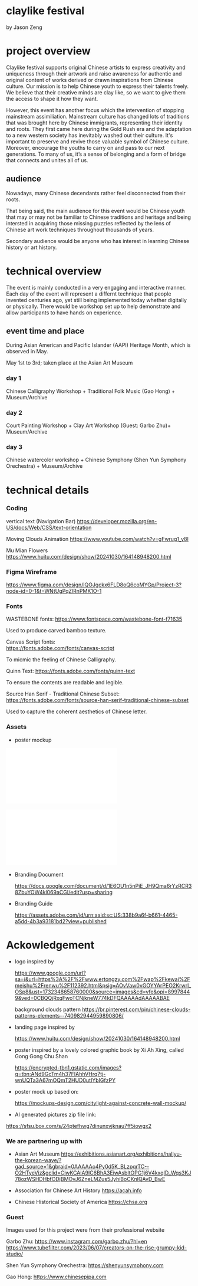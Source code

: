 # claylike festival

by Jason Zeng

# project overview

Claylike festival supports original Chinese artists to express creativity and uniqueness through their artwork and raise awareness for authentic and original content of works derived or drawn inspirations from Chinese culture. Our mission is to help Chinese youth to express their talents freely. We believe that their creative minds are clay like, so we want to give them the access to shape it how they want.

However, this event has another focus which the intervention of stopping mainstream assimiliation. Mainstream culture has changed lots of traditions that was brought here by Chinese immigrants, representing their identity and roots. They first came here during the Gold Rush era and the adaptation to a new western society has inevitably washed out their culture. It's important to preserve and revive those valuable symbol of Chinese culture. Moreover, encourage the youths to carry on and pass to our next generations. To many of us, it’s a sense of belonging and a form of bridge that connects and unites all of us. 


## audience

Nowadays, many Chinese decendants rather feel disconnected from their roots. 

That being said, the main audience for this event would be Chinese youth that may or may not be familiar to Chinese traditions and heritage and being intersted in acquiring those missing puzzles reflected by the lens of Chinese art work techniques throughout thousands of years. 

Secondary audience would be anyone who has interest in learning Chinese history or art history.

# technical overview

The event is mainly conducted in a very engaging and interactive manner. Each day of the event will represent a differnt technique that people invented centuries ago, yet still being implemented today whether digitally or physically. There would be workshop set up to help demonstrate and allow participants to have hands on experience. 

## event time and place

During Asian American and Pacific Islander (AAPI) Heritage Month, which is observed in May. 

May 1st to 3rd; taken place at the Asian Art Museum



### day 1

Chinese Calligraphy Workshop + Traditional Folk Music (Gao Hong) + Museum/Archive

### day 2 

Court Painting Workshop + Clay Art Workshop (Guest: Garbo Zhu)+ Museum/Archive

### day 3

Chinese watercolor workshop + Chinese Symphony (Shen Yun Symphony Orechestra) + Museum/Archive

# technical details

### Coding

vertical text (Navigation Bar)
https://developer.mozilla.org/en-US/docs/Web/CSS/text-orientation

Moving Clouds Animation
https://www.youtube.com/watch?v=gFwrug1_y8I

Mu Mian Flowers
https://www.huitu.com/design/show/20241030/164148948200.html

### Figma Wireframe

https://www.figma.com/design/lQOJgckx6FLD8oQ6coMYGp/Project-3?node-id=0-1&t=WNtUgPqZlRnPMK1O-1

### Fonts

WASTEBONE fonts:
https://www.fontspace.com/wastebone-font-f71635

Used to produce carved bamboo texture.

Canvas Script fonts:   
https://fonts.adobe.com/fonts/canvas-script

To micmic the feeling of Chinese Calligraphy.

Quinn Text:
https://fonts.adobe.com/fonts/quinn-text

To ensure the contents are readable and legible.

Source Han Serif - Traditional Chinese Subset:
https://fonts.adobe.com/fonts/source-han-serif-traditional-chinese-subset

Used to capture the coherent aesthetics of Chinese letter.


### Assets

* poster mockup

![original poster](img/poster.pdf)

![poster mockup](img/Claylike%20Festival_Mockup_3.pdf)

* Branding Document
  
  https://docs.google.com/document/d/1E6OU1n5nPiE_JH9Qma6rYzRCR38ZbuYOW4kl069aCGI/edit?usp=sharing

* Branding Guide

  https://assets.adobe.com/id/urn:aaid:sc:US:338b9a6f-b661-4465-a5dd-4b3a93181bd2?view=published

# Ackowledgement

* logo inspired by

   https://www.google.com/url?sa=i&url=https%3A%2F%2Fwww.ertongzy.com%2Fwap%2Fkewai%2Fmeishu%2Frenwu%2F112392.html&psig=AOvVaw0vGOYYArPEO2Krwrl_OSp8&ust=1732348658760000&source=images&cd=vfe&opi=89978449&ved=0CBQQjRxqFwoTCNjkneW774kDFQAAAAAdAAAAABAE

   background clouds pattern
   https://br.pinterest.com/pin/chinese-clouds-patterns-elements--740982944959890806/

* landing page inspired by

  https://www.huitu.com/design/show/20241030/164148948200.html


* poster inspired by a lovely colored graphic book by Xi Ah Xing, called Gong Gong Chu Shan

  https://encrypted-tbn1.gstatic.com/images?q=tbn:ANd9GcTm4h37FIAhhVHrq7tj-wnUQTa3A67mOQmT2HUD0utIYbIGfzPY

* poster mock up based on:

  https://mockups-design.com/citylight-against-concrete-wall-mockup/

* AI generated pictures zip file link:

https://sfsu.box.com/s/24ptefhwg7dinunxvjknau7ff5iowgx2

### We are partnering up with

* Asian Art Museum
  https://exhibitions.asianart.org/exhibitions/hallyu-the-korean-wave/?gad_source=1&gbraid=0AAAAAo4Py0d5K_BLzpqrTC--O2HTyeViz&gclid=CjwKCAiA9IC6BhA3EiwAsbltOPG1j6V4kxqID_Wqs3KJ78ozWSHDHbfODjBMOvJ6ZneLMZus5JyhiBoCKnIQAvD_BwE 

* Association for Chinese Art History
  https://acah.info

* Chinese Historical Society of America
  https://chsa.org

### Guest

Images used for this project were from their professional website

Garbo Zhu: https://www.instagram.com/garbo.zhu/?hl=en
           https://www.tubefilter.com/2023/06/07/creators-on-the-rise-grumpy-kid-studio/

Shen Yun Symphony Orechestra: 
https://shenyunsymphony.com

Gao Hong:
https://www.chinesepipa.com

